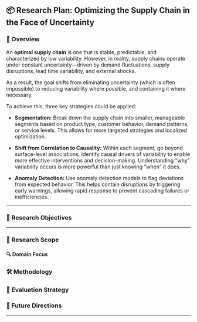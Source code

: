 ## 📦 Research Plan: Optimizing the Supply Chain in the Face of Uncertainty

### 🧭 Overview
An **optimal supply chain** is one that is stable, predictable, and characterized by low variability. However, in reality, supply chains operate under constant uncertainty—driven by demand fluctuations, supply disruptions, lead time variability, and external shocks.

As a result, the goal shifts from eliminating uncertainty (which is often impossible) to reducing variability where possible, and containing it where necessary.

To achieve this, three key strategies could be applied:

- **Segmentation:**
Break down the supply chain into smaller, manageable segments based on product type, customer behavior, demand patterns, or service levels. This allows for more targeted strategies and localized optimization.

- **Shift from Correlation to Causality:**
Within each segment, go beyond surface-level associations. Identify causal drivers of variability to enable more effective interventions and decision-making. Understanding “why” variability occurs is more powerful than just knowing “when” it does.

- **Anomaly Detection:**
Use anomaly detection models to flag deviations from expected behavior. This helps contain disruptions by triggering early warnings, allowing rapid response to prevent cascading failures or inefficiencies.
---

### 🎯 Research Objectives


---

### 🧩 Research Scope

#### 🔍 Domain Focus


<!--
- **Industry selection**: Retail, e-commerce, or manufacturing (TBD)
- **Customer behavior metrics**:
  - Purchasing patterns
  - Complaint or return rates
  - Channel preferences
  - Conversion & churn
- **Operational performance metrics**:
  - Inventory turnover
  - Fulfillment accuracy
  - Delivery time & reliability
  - Flexibility and cost efficiency
- **Significance threshold**:  
  Not all statistically significant effects are **operationally meaningful**—this research will prioritize interventions with **practical impact**.
---
-->

### 🛠️ Methodology
<!--
To address the causal questions at the heart of this work, a hybrid approach will be employed, drawing from structural models, quasi-experiments, causal machine learning, and simulation.

---

#### 🧠 1. Structural Causal Models (SCM)



---

#### 🧪 2. Quasi-Experimental Designs




---

#### 🤖 3. Causal Machine Learning

To handle high-dimensional data, discover treatment heterogeneity, and support complex modeling:

- **Causal Forests** (e.g., Generalized Random Forests)
- **Double Machine Learning (DML)**
- **Meta-learners**: S-learner, T-learner, X-learner
- **Uplift Modeling** for individual-level intervention targeting

**Toolkits**: `EconML`, `CausalML`, `scikit-uplift`, `DoWhy + sklearn`

These methods enable estimation at **scale**, with interpretability and flexibility.

---

#### 🧪 4. Simulation Modeling

Simulation will be used to model dynamics that are hard to capture empirically:

- **System Dynamics Models**: Capture stock-flow relationships and feedback loops (e.g., inventory → lead times → customer abandonment)
- **Agent-Based Models (ABM)**: Represent decision-making by individual customers, suppliers, or fulfillment centers
- **Scenario Testing**: Examine the effects of hypothetical interventions (e.g., algorithmic changes or new delivery policies)

Simulation allows us to **stress-test** causally-informed strategies in synthetic but realistic environments.

---
-->
### 📏 Evaluation Strategy
<!--
#### 🔬 Simulation Validation

- **Historical backtesting**: Compare simulation outcomes to observed behavior
- **Face validity**: Are dynamics reasonable to domain experts?
- **Sensitivity analysis**: Explore robustness of outcomes to model assumptions

#### 📈 Empirical Evaluation

- **Causal identification**: Are estimated effects statistically and practically valid?
- **Operational interpretability**: Do findings align with stakeholder understanding?
- **Counterfactual testing**: Can the models answer "what-if" questions reliably?

---
-->
### 🔄 Future Directions



---
